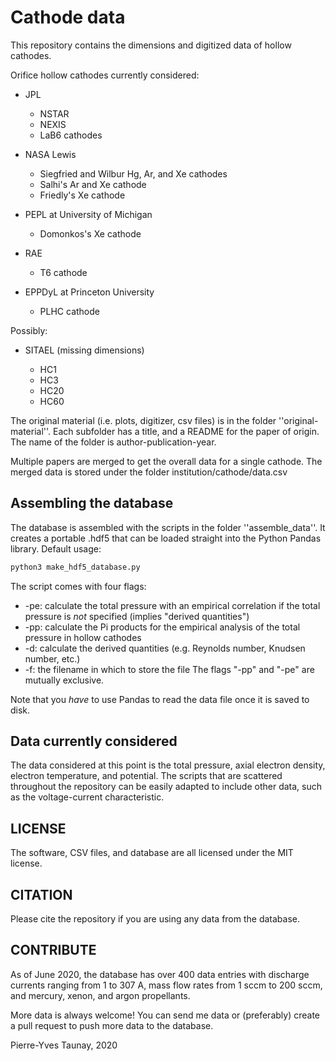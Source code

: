 # Cathode data
This repository contains the dimensions and digitized data of hollow cathodes.

Orifice hollow cathodes currently considered:
- JPL

    - NSTAR
    - NEXIS
    - LaB6 cathodes

- NASA Lewis

    - Siegfried and Wilbur Hg, Ar, and Xe cathodes 
    - Salhi's Ar and Xe cathode
    - Friedly's Xe cathode

- PEPL at University of Michigan

    - Domonkos's Xe cathode

- RAE

    - T6 cathode 

- EPPDyL at Princeton University

    - PLHC cathode


Possibly:
- SITAEL (missing dimensions)

    - HC1
    - HC3
    - HC20
    - HC60

The original material (i.e. plots, digitizer, csv files) is in the folder ''original-material''. 
Each subfolder has a title, and a README for the paper of origin. The name of the folder is author-publication-year.

Multiple papers are merged to get the overall data for a single cathode.
The merged data is stored under the folder institution/cathode/data.csv

## Assembling the database
The database is assembled with the scripts in the folder ''assemble_data''. 
It creates a portable .hdf5 that can be loaded straight into the Python Pandas library. 
Default usage:
```bash
python3 make_hdf5_database.py 
```
The script comes with four flags:
- -pe: calculate the total pressure with an empirical correlation if the total pressure is *not* specified (implies "derived quantities")
- -pp: calculate the Pi products for the empirical analysis of the total pressure in hollow cathodes
- -d: calculate the derived quantities (e.g. Reynolds number, Knudsen number, etc.)
- -f: the filename in which to store the file
The flags "-pp" and "-pe" are mutually exclusive.

Note that you *have* to use Pandas to read the data file once it is saved to disk.

## Data currently considered
The data considered at this point is the total pressure, axial electron density, electron temperature, and potential. 
The scripts that are scattered throughout the repository can be easily adapted to include other data, such as the
voltage-current characteristic.

## LICENSE
The software, CSV files, and database are all licensed under the MIT license.

## CITATION
Please cite the repository if you are using any data from the database.

## CONTRIBUTE
As of June 2020, the database has over 400 data entries with discharge currents
ranging from 1 to 307 A, mass flow rates from 1 sccm to 200 sccm, and 
mercury, xenon, and argon propellants. 

More data is always welcome! 
You can send me data or (preferably) create a pull request to push more data to the database.

Pierre-Yves Taunay, 2020
